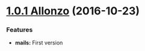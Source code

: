 <a name="1.0.1"></a>

# [1.0.1 Allonzo](https://github.com/CodeCorico/allons-y-mails/releases/tag/1.0.1) (2016-10-23)


### Features

* **mails:** First version
